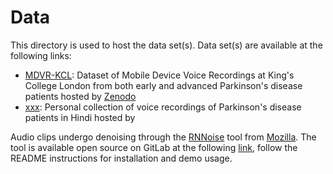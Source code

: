 # Data

This directory is used to host the data set(s).
Data set(s) are available at the following links:

- [MDVR-KCL](https://zenodo.org/record/2867216#.YpSK3i0QPT9): Dataset of Mobile Device Voice Recordings at King's College London from both early and advanced Parkinson's disease patients hosted by [Zenodo](https://zenodo.org)
- [xxx](): Personal collection of voice recordings of Parkinson's disease patients in Hindi hosted by []()

Audio clips undergo denoising through the [RNNoise](https://jmvalin.ca/demo/rnnoise/) tool from [Mozilla](https://www.mozilla.org/).
The tool is available open source on GitLab at the following [link](https://gitlab.xiph.org/xiph/rnnoise/), follow the README instructions for installation and demo usage.
